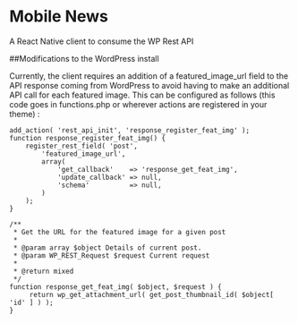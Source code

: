 # Mobile News
A React Native client to consume the WP Rest API


##Modifications to the WordPress install

Currently, the client requires an addition of a featured_image_url field to the API response coming from WordPress to avoid having to make an additional API call for each featured image.  This can be configured as follows (this code goes in functions.php or wherever actions are registered in your theme) :

```
add_action( 'rest_api_init', 'response_register_feat_img' );
function response_register_feat_img() {
    register_rest_field( 'post',
        'featured_image_url',
        array(
            'get_callback'    => 'response_get_feat_img',
            'update_callback' => null,
            'schema'          => null,
        )
    );
}

/**
 * Get the URL for the featured image for a given post
 *
 * @param array $object Details of current post.
 * @param WP_REST_Request $request Current request
 *
 * @return mixed
 */
function response_get_feat_img( $object, $request ) {
     return wp_get_attachment_url( get_post_thumbnail_id( $object[ 'id' ] ) );
}
```
